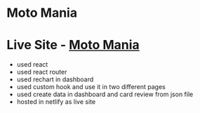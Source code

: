 # Moto Mania

# Live Site - [Moto Mania](https://moto-mania.netlify.app/)

- used react
- used react router
- used rechart in dashboard
- used custom hook and use it in two different pages
- used create data in dashboard and card review from json file
- hosted in netlify as live site
